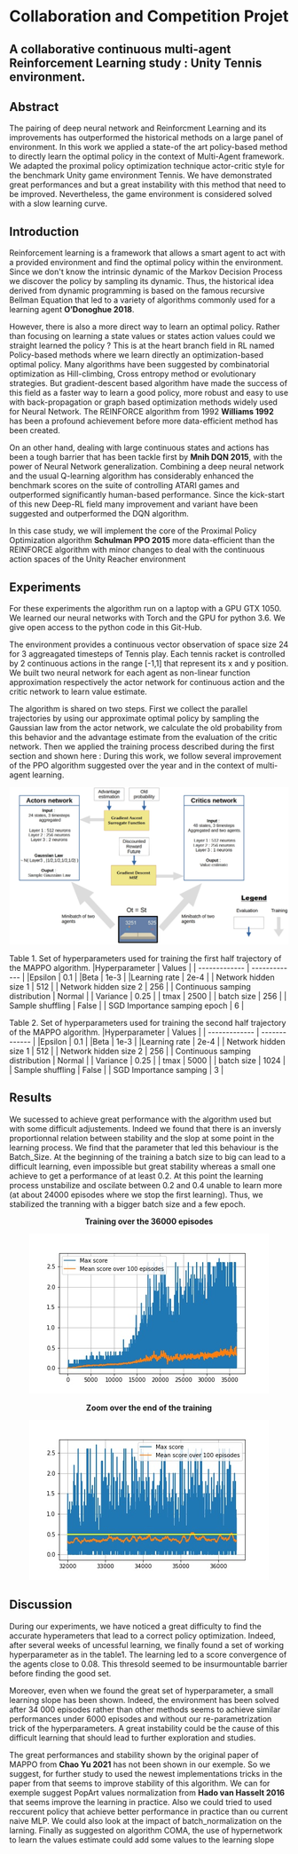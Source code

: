 # Collaboration and Competition Projet
<h2> A collaborative continuous multi-agent Reinforcement Learning study : Unity Tennis environment. </h2>

## Abstract

The pairing of deep neural network and Reinforcment Learning and its improvements has outperformed the historical methods on a large panel of environment.  In this work we applied a state-of the art policy-based method to directly learn the optimal policy in the context of Multi-Agent framework.  We adapted the proximal policy optimization technique actor-critic style for the benchmark Unity game environment Tennis. We  have  demonstrated  great  performances  and  but a  great  instability  with  this  method that need to be improved. Nevertheless, the game environment is considered solved with a slow learning curve.

## Introduction
Reinforcement learning is a framework that allows a smart agent to act with a provided environment and find the optimal policy within the environment. Since we don't know the intrinsic dynamic of the Markov Decision Process we discover the policy by sampling its dynamic. Thus, the historical idea derived from dynamic programming is based on the famous recursive Bellman Equation that led to a variety of algorithms commonly used for a learning agent **O’Donoghue 2018**.

However, there is also a more direct way to learn an optimal policy. Rather than focusing on learning a state values or states action values could we straight learned the policy ? This is at the heart branch field in RL named Policy-based methods where we learn directly an optimization-based optimal policy. Many algorithms have been suggested by combinatorial optimization as Hill-climbing, Cross entropy method or evolutionary strategies. But gradient-descent based algorithm have made the success of this field as a faster way to learn a good policy, more robust and easy to use with back-propagation or graph based optimization methods widely used for Neural Network. The REINFORCE algorithm from 1992 **Williams 1992** has been a profound achievement before more data-efficient method has been created.

On an other hand, dealing with large continuous states and actions has been a tough barrier that has been tackle first by **Mnih DQN 2015**, with the power of Neural Network generalization. Combining a deep neural network and the usual Q-learning algorithm has considerably enhanced the benchmark scores on the suite of controlling ATARI games and outperformed significantly human-based performance. Since the kick-start of this new Deep-RL field many improvement and variant have been suggested and outperformed the DQN algorithm.

In this case study, we will implement the core of the Proximal Policy Optimization algorithm **Schulman PPO 2015** more data-efficient than the REINFORCE algorithm with minor changes to deal with the continuous action spaces of the Unity Reacher environment

## Experiments
For these experiments the algorithm run on a laptop with a GPU GTX 1050. We learned our neural networks with Torch and the GPU for python 3.6. We give open access to the python code in this Git-Hub.

The environment provides a continuous vector observation of space size 24 for 3 aggreagated timesteps of Tennis play. Each tennis racket is controlled by 2 continuous actions in the range [-1,1] that represent its x and y position. We built two neural network for each agent as non-linear function approximation respectively the actor network for continuous action and the critic network to learn value estimate.

The algorithm is shared on two steps. First we collect the parallel trajectories by using our approximate optimal policy by  sampling the Gaussian law from the actor network, we calculate the old probability from this behavior and the advantage estimate from the evaluation of the critic network. Then we applied the training process described during the first section and shown here :
During this work, we follow several improvement of the PPO algorithm suggested over the year and in the context of multi-agent learning.

<p align="center">
  <img src= "https://github.com/GabrielLinear/MAPPO/blob/main/Images/MAPPO_Scheme.jpg" />
</p>

Table 1. Set of hyperparameters used for training the first half trajectory of the MAPPO algorithm.
|Hyperparameter | Values |
| ------------- | ------------- |
|Epsilon | 0.1 |
|Beta |    1e-3    |
|Learning rate  |    2e-4   |
| Network hidden size 1 | 512 |
| Network hidden size 2 | 256 |
| Continuous samping distribution | Normal |
| Variance | 0.25 |
| tmax | 2500 |
| batch size | 256 |
| Sample shuffling | False |
| SGD Importance samping epoch | 6 |

Table 2. Set of hyperparameters used for training the second half trajectory of the MAPPO algorithm.
|Hyperparameter | Values |
| ------------- | ------------- |
|Epsilon | 0.1 |
|Beta |    1e-3    |
|Learning rate  |    2e-4   |
| Network hidden size 1 | 512 |
| Network hidden size 2 | 256 |
| Continuous samping distribution | Normal |
| Variance | 0.25 |
| tmax | 5000 |
| batch size | 1024 |
| Sample shuffling | False |
| SGD Importance samping | 3 |

## Results
We sucessed to achieve great performance with the algorithm used but with some difficult adjustements. Indeed we found that there is an inversly proportionnal relation between stability and the slop at some point in the learning process. We find that the parameter that led this behaviour is the Batch_Size.
At the beginning of the training a batch size to big can lead to a difficult learning, even impossible but great stability whereas a small one achieve to get a performance of at least 0.2. At this point the learning process unstabilize and oscilate between 0.2 and 0.4 unable to learn more (at about 24000 episodes where we stop the first learning). Thus, we stabilized the tranning with a bigger batch size and a few epoch.

<p align="center">
  <b>Training over the 36000 episodes  </b>
</p>

<p align="center">
  <img src= "https://github.com/GabrielLinear/MAPPO/blob/main/Images/Scores_mean.jpg" />
</p>

<p align="center">
  <b>Zoom over the end of the training</b>
</p>

<p align="center">
  <img src= "https://github.com/GabrielLinear/MAPPO/blob/main/Images/Scores_mean_zomm.jpg" />
</p>



## Discussion
During our experiments, we have noticed a great difficulty to find the accurate hyperameters that lead to a correct policy optimization. Indeed, after several weeks  of uncessful learning, we finally found a set of working hyperparameter as in the table1. The learning led to a score convergence of the agents close to 0.08. This thresold seemed to be insurmountable barrier before finding the good set.

Moreover, even when we found the great set of hyperparameter, a small learning slope has been shown. Indeed, the environment has been solved after 34 000 episodes rather than other methods seems to achieve similar performances under 6000 episodes and without our re-parametrization trick of the hyperparameters. A great instability could be the cause of this difficult learning that should lead to further exploration and studies.

The great performances and stability shown by the original paper of MAPPO from **Chao Yu 2021** has not been shown in our exemple. So we suggest, for further study to used the newest implementations tricks in the paper from that seems to improve stability of this algorithm. We can for exemple suggest PopArt values normalization from **Hado van Hasselt 2016** that seems improve the learning in practice. Also we could tried to used reccurent policy that achieve better performance in practice than ou current naive MLP. We could also look at the impact of batch_normalization on the larning. Finally as suggested on algorithm COMA, the use of hypernetwork to learn the values estimate could add some values to the learning slope
